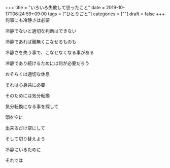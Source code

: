 +++
title = "いろいろ失敗して思ったこと"
date = 2019-10-17T06:24:59+09:00
tags = ["ひとりごと"]
categories = [""]
draft = false
+++
何事にも冷静さは必要

冷静でないと適切な判断はできない

冷静であれば難無くこなせるものも

冷静さを失う事で、こなせなくなる事がある

冷静であり続けるためには何が必要だろう

おそらくは適切な休息

それは心身共に必要

そのためには気分転換

気分転換になる事を探して

頭を空に

出来るだけ空にして

そして切り替えよう

冷静にいるために

それでは
